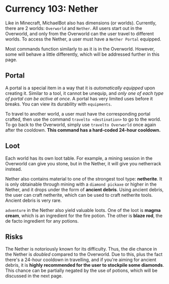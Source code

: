 # Currency 103: Nether

Like in Minecraft, MichaelBot also has dimensions (or worlds). Currently, there are 2 worlds: `Overworld` and `Nether`. All users start out in the Overworld, and only from the Overworld can the user travel to different worlds. To access the Nether, a user must have a `Nether Portal` equipped.

Most commands function similarly to as it is in the Overworld. However, some will behave a little differently, which will be addressed further in this page.

## Portal

A portal is a special item in a way that it is *automatically equipped* upon creating it. Similar to a tool, it cannot be unequip, and *only one of each type of portal can be active at once*. A portal has very limited uses before it breaks. You can view its durability with `equipments`.

To travel to another world, a user must have the corresponding portal crafted, then use the command `travelto <destination>` to go to the world. To go back to the Overworld, simply use `travelto Overworld` once again after the cooldown. **This command has a hard-coded 24-hour cooldown.**

## Loot

Each world has its own loot table. For example, a mining session in the Overworld can give you stone, but in the Nether, it will give you netherrack instead.

Nether also contains material to one of the strongest tool type: **netherite**. It is only obtainable through mining with a `diamond pickaxe` or higher in the Nether, and it drops under the form of **ancient debris**. Using ancient debris, the user can craft netherite, which can be used to craft netherite tools. Ancient debris is very rare.

`adventure` in the Nether also yield valuable loots. One of the loot is **magma cream**, which is an ingredient for the fire potion. The other is **blaze rod**, the de facto ingredient for any potions.

## Risks

The Nether is notoriously known for its difficulty. Thus, the die chance in the Nether is *doubled* compared to the Overworld. Due to this, plus the fact there's a 24-hour cooldown in travelling, and if you're aiming for ancient debris, it is **highly recommended for the user to stockpile some diamonds**. This chance can be partially negated by the use of potions, which will be discussed in the next page.
